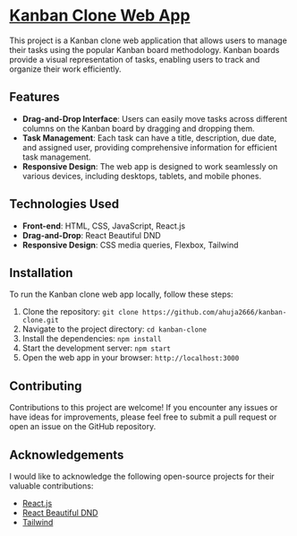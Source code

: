# [Kanban Clone Web App](https://kanbanclone-mercor.vercel.app)

This project is a Kanban clone web application that allows users to manage their tasks using the popular Kanban board methodology. Kanban boards provide a visual representation of tasks, enabling users to track and organize their work efficiently.

## Features

- **Drag-and-Drop Interface**: Users can easily move tasks across different columns on the Kanban board by dragging and dropping them.
- **Task Management**: Each task can have a title, description, due date, and assigned user, providing comprehensive information for efficient task management.
- **Responsive Design**: The web app is designed to work seamlessly on various devices, including desktops, tablets, and mobile phones.

## Technologies Used

- **Front-end**: HTML, CSS, JavaScript, React.js
- **Drag-and-Drop**: React Beautiful DND
- **Responsive Design**: CSS media queries, Flexbox, Tailwind

## Installation

To run the Kanban clone web app locally, follow these steps:

1. Clone the repository: `git clone https://github.com/ahuja2666/kanban-clone.git`
2. Navigate to the project directory: `cd kanban-clone`
3. Install the dependencies: `npm install`
4. Start the development server: `npm start`
5. Open the web app in your browser: `http://localhost:3000`

## Contributing

Contributions to this project are welcome! If you encounter any issues or have ideas for improvements, please feel free to submit a pull request or open an issue on the GitHub repository.


## Acknowledgements

I would like to acknowledge the following open-source projects for their valuable contributions:

- [React.js](https://reactjs.org)
- [React Beautiful DND](https://github.com/atlassian/react-beautiful-dnd)
- [Tailwind](https://tailwindcss.com)
  

